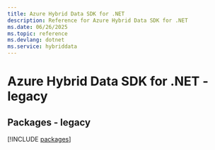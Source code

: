 ```yaml
---
title: Azure Hybrid Data SDK for .NET
description: Reference for Azure Hybrid Data SDK for .NET
ms.date: 06/26/2025
ms.topic: reference
ms.devlang: dotnet
ms.service: hybriddata
---
```

# Azure Hybrid Data SDK for .NET - legacy
## Packages - legacy
[!INCLUDE [packages](hybrid-data-index.md)]